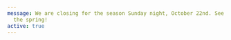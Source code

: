 ```yaml
---
message: We are closing for the season Sunday night, October 22nd. See you in
  the spring!
active: true
---
```

